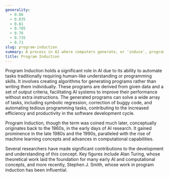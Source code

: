 ```yaml
---
generality:
  - 0.86
  - 0.835
  - 0.81
  - 0.785
  - 0.76
  - 0.735
  - 0.71
slug: program-induction
summary: A process in AI where computers generate, or 'induce', programs based on provided data and specific output criteria.
title: Program Induction
---
```


Program Induction holds a significant role in AI due to its ability to automate tasks traditionally requiring human-like understanding or programming skills. It involves creating algorithms for generating programs rather than writing them individually. These programs are derived from given data and a set of output criteria, facilitating AI systems to improve their performance without extra instructions. The generated programs can solve a wide array of tasks, including symbolic regression, correction of buggy code, and automating tedious programming tasks, contributing to the increased efficiency and productivity in the software development cycle.

Program Induction, though the term was coined much later, conceptually originates back to the 1960s, in the early days of AI research. It gained prominence in the late 1980s and the 1990s, paralleled with the rise of machine learning concepts and advances in computational capabilities.

Several researchers have made significant contributions to the development and understanding of this concept. Key figures include Alan Turing, whose theoretical work laid the foundation for many early AI and computational concepts, and more recently, Stephen J. Smith, whose work in program induction has been influential.
